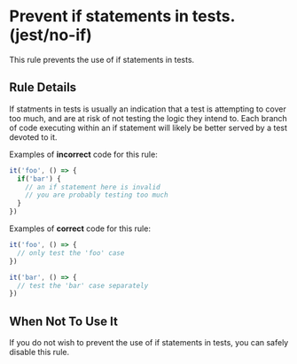 # Prevent if statements in tests. (jest/no-if)
This rule prevents the use of if statements in tests.

## Rule Details

If statments in tests is usually an indication that a test is attempting to cover too much, and are at risk of not testing the logic they intend to. Each branch of code executing within an if statement will likely be better served by a test devoted to it.

Examples of **incorrect** code for this rule:

```js
it('foo', () => {
  if('bar') {
    // an if statement here is invalid
    // you are probably testing too much
  }
})

```

Examples of **correct** code for this rule:

```js
it('foo', () => {
  // only test the 'foo' case
})

it('bar', () => {
  // test the 'bar' case separately
})
```

## When Not To Use It

If you do not wish to prevent the use of if statements in tests, you can safely disable this rule.
